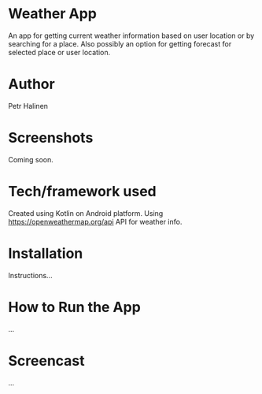# Weather App
An app for getting current weather information based on user location or by searching for a place.
Also possibly an option for getting forecast for selected place or user location.
# Author
Petr Halinen
# Screenshots
Coming soon.
# Tech/framework used
Created using Kotlin on Android platform. Using https://openweathermap.org/api API for weather info.
# Installation
Instructions...
# How to Run the App
...
# Screencast
...
